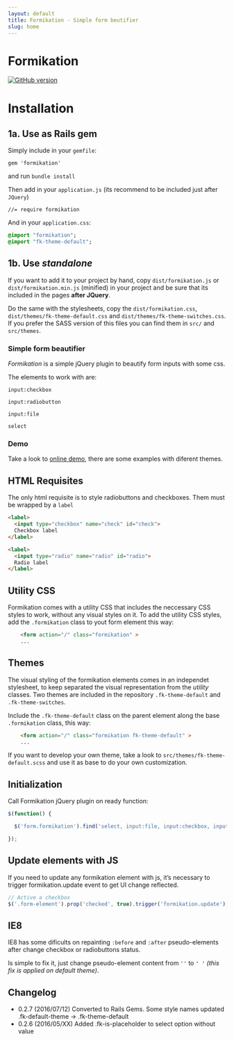 ```yaml
---
layout: default
title: Formikation - Simple form beutifier
slug: home
---
```


# Formikation

[![GitHub version](https://badge.fury.io/rb/formikation.svg)](https://badge.fury.io/gh/vortizhe%2Fformikation)

# Installation

## 1a. Use as Rails gem

Simply include in your `gemfile`:  
```
gem 'formikation'
```

and run `bundle install`

Then add in your `application.js` (its recommend to be included just after `JQuery`)  
```
//= require formikation
```

And in your `application.css`:  
```sass
@import "formikation";
@import "fk-theme-default";
```

## 1b. Use _standalone_

If you want to add it to your project by hand, copy `dist/formikation.js` or `dist/formikation.min.js` (minified) in your project and be sure that its included in the pages **after JQuery**.

Do the same with the stylesheets, copy the `dist/formikation.css`, `dist/themes/fk-theme-default.css` and `dist/themes/fk-theme-switches.css`. If you prefer the SASS version of this files you can find them in `src/` and `src/themes`.

### Simple form beautifier

*Formikation* is a simple jQuery plugin to beautify form inputs with some css.

The elements to work with are:

`input:checkbox`

`input:radiobutton`

`input:file`

`select`

### Demo

Take a look to [online demo](http://vortizhe.me/formikation/examples.html), there are some examples with diferent themes.

## HTML Requisites

The only html requisite is to style radiobuttons and checkboxes. Them must be wrapped by a `label`

```html
<label>
  <input type="checkbox" name="check" id="check">
  Checkbox label
</label>

<label>
  <input type="radio" name="radio" id="radio">
  Radio label
</label>
```

## Utility CSS

Formikation comes with a utility CSS that includes the neccessary CSS styles to work, without any visual styles on it. To add the utility CSS styles, add the `.formikation` class to yout form element this way:

```html
    <form action="/" class="formikation" >
    ...
```

## Themes

The visual styling of the formikation elements comes in an independet stylesheet, to keep separated the visual representation from the _utility_ classes. Two themes are included in the repository `.fk-theme-default` and `.fk-theme-switches`.

Include the `.fk-theme-default` class on the parent element along the base `.formikation` class, this way:

```html
    <form action="/" class="formikation fk-theme-default" >
    ...
```

If you want to develop your own theme, take a look to `src/themes/fk-theme-default.scss` and use it as base to do your own customization.


## Initialization

Call Formikation jQuery plugin on ready function:

```js
$(function() {

  $('form.formikation').find('select, input:file, input:checkbox, input:radio').formikation();

});
```

## Update elements with JS

If you need to update any formikation element with js, it’s necessary to trigger formikation.update event to get UI change reflected.
```js
// Active a checkbox
$('.form-element').prop('checked', true).trigger('formikation.update');
```

## IE8

IE8 has some dificults on repainting `:before` and `:after` pseudo-elements after change checkbox or radiobuttons status.

Is simple to fix it, just change pseudo-element content from `''` to `' '` _(this fix is applied on default theme)_.

## Changelog

* 0.2.7 (2016/07/12) Converted to Rails Gems. Some style names updated .fk-default-theme -> .fk-theme-default
* 0.2.6 (2016/05/XX) Added .fk-is-placeholder to select option without value
